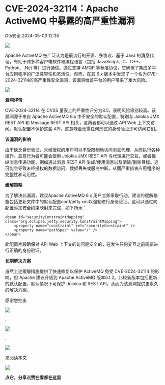 #  CVE-2024-32114：Apache ActiveMQ 中暴露的高严重性漏洞   
 Ots安全   2024-05-03 12:35  
  
![](https://mmbiz.qpic.cn/mmbiz_gif/bL2iaicTYdZn7gtxSFZlfuCW6AdQib8Q1onbR0U2h9icP1eRO6wH0AcyJmqZ7USD0uOYncCYIH7ZEE8IicAOPxyb9IA/640?wx_fmt=gif "")  
  
Apache ActiveMQ 被广泛认为是最流行的开源、多协议、基于 Java 的消息代理，有助于跨多种客户端软件和编程语言（包括 JavaScript、C、C++、Python、.Net 等）进行通信。通过支持 AMQP 等标准协议，它确保了集成多平台应用程序的广泛兼容性和灵活性。然而，在其 6.x 版本中发现了一个名为CVE-2024-32114的高严重性安全漏洞，该漏洞给该平台的用户带来了重大风险。  
  
  
![](https://mmbiz.qpic.cn/sz_mmbiz_png/rWGOWg48tadjRiaiaQ9N5ibpLO9hriaKlHGLZbOPrPicZZiaMeSKgldiaGQBWFzLp8n5Fia8eHQbibbcWVbicbyyTe5ya5cA/640?wx_fmt=png&from=appmsg "")  
  
  
**漏洞详情**  
  
CVE-2024-32114 在 CVSS 量表上的严重性评分为8.5，表明风险级别较高。该漏洞源于来自 Apache ActiveMQ 6.x 中不安全的默认配置，特别与 Jolokia JMX REST API 和 Message REST API 相关，这两者都可以通过 API Web 上下文访问。默认配置不保护这些 API，这意味着无需任何形式的身份验证即可访问它们。  
  
  
**该漏洞的影响**  
  
由于缺乏身份验证，未经授权的用户可以不受限制地访问消息代理，从而执行各种操作。恶意行为者可能会使用 Jolokia JMX REST API 与代理进行交互，或者操纵消息传递功能，例如通过消息 REST API 生成/使用消息以及清除/删除目标。这可能会导致未经授权的数据访问、数据丢失或服务中断，从而严重损害应用程序的完整性和可用性。  
  
  
**缓解策略**  
  
为了解决此漏洞，建议Apache ActiveMQ 6.x 用户立即采取行动。建议的缓解措施包括更新文件中的默认配置conf/jetty.xml以强制进行身份验证。这可以通过向配置添加安全约束映射来完成，如下所示：  
```
<bean id="securityConstraintMapping" class="org.eclipse.jetty.security.ConstraintMapping">
    <property name="constraint" ref="securityConstraint" />
    <property name="pathSpec" value="/" />
</bean>
```  
  
此配置片段确保对 API Web 上下文的访问是安全的，在发生任何交互之前需要进行正确的身份验证。  
  
  
**长期解决方案**  
  
虽然上述缓解措施提供了快速修复以保护 ActiveMQ 免受 CVE-2024-32114 的影响，但 Apache 建议升级到 Apache ActiveMQ 版本6.1.2。此较新版本包括更新的默认配置，默认情况下可保护 Jolokia 和 REST API，从而为该漏洞提供更永久的解决方案。  
  
  
  
  
感谢您抽出  
  
![](https://mmbiz.qpic.cn/mmbiz_gif/Ljib4So7yuWgdSBqOibtgiaYWjL4pkRXwycNnFvFYVgXoExRy0gqCkqvrAghf8KPXnwQaYq77HMsjcVka7kPcBDQw/640?wx_fmt=gif "")  
  
.  
  
![](https://mmbiz.qpic.cn/mmbiz_gif/Ljib4So7yuWgdSBqOibtgiaYWjL4pkRXwycd5KMTutPwNWA97H5MPISWXLTXp0ibK5LXCBAXX388gY0ibXhWOxoEKBA/640?wx_fmt=gif "")  
  
.  
  
![](https://mmbiz.qpic.cn/mmbiz_gif/Ljib4So7yuWgdSBqOibtgiaYWjL4pkRXwycU99fZEhvngeeAhFOvhTibttSplYbBpeeLZGgZt41El4icmrBibojkvLNw/640?wx_fmt=gif "")  
  
来阅读本文  
  
![](https://mmbiz.qpic.cn/mmbiz_gif/Ljib4So7yuWge7Mibiad1tV0iaF8zSD5gzicbxDmfZCEL7vuOevN97CwUoUM5MLeKWibWlibSMwbpJ28lVg1yj1rQflyQ/640?wx_fmt=gif "")  
  
**点它，分享点赞在看都在这里**  
  
